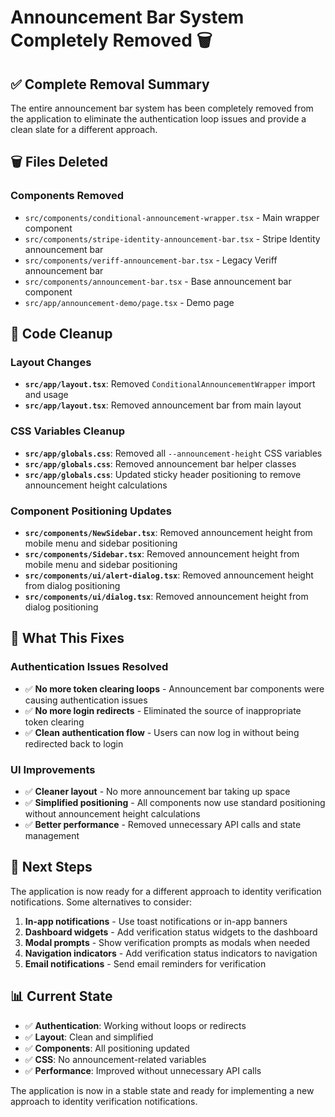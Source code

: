 # Announcement Bar System Completely Removed 🗑️

## ✅ Complete Removal Summary

The entire announcement bar system has been completely removed from the application to eliminate the authentication loop issues and provide a clean slate for a different approach.

## 🗑️ **Files Deleted**

### **Components Removed**
- `src/components/conditional-announcement-wrapper.tsx` - Main wrapper component
- `src/components/stripe-identity-announcement-bar.tsx` - Stripe Identity announcement bar
- `src/components/veriff-announcement-bar.tsx` - Legacy Veriff announcement bar
- `src/components/announcement-bar.tsx` - Base announcement bar component
- `src/app/announcement-demo/page.tsx` - Demo page

## 🧹 **Code Cleanup**

### **Layout Changes**
- **`src/app/layout.tsx`**: Removed `ConditionalAnnouncementWrapper` import and usage
- **`src/app/layout.tsx`**: Removed announcement bar from main layout

### **CSS Variables Cleanup**
- **`src/app/globals.css`**: Removed all `--announcement-height` CSS variables
- **`src/app/globals.css`**: Removed announcement bar helper classes
- **`src/app/globals.css`**: Updated sticky header positioning to remove announcement height calculations

### **Component Positioning Updates**
- **`src/components/NewSidebar.tsx`**: Removed announcement height from mobile menu and sidebar positioning
- **`src/components/Sidebar.tsx`**: Removed announcement height from mobile menu and sidebar positioning
- **`src/components/ui/alert-dialog.tsx`**: Removed announcement height from dialog positioning
- **`src/components/ui/dialog.tsx`**: Removed announcement height from dialog positioning

## 🎯 **What This Fixes**

### **Authentication Issues Resolved**
- ✅ **No more token clearing loops** - Announcement bar components were causing authentication issues
- ✅ **No more login redirects** - Eliminated the source of inappropriate token clearing
- ✅ **Clean authentication flow** - Users can now log in without being redirected back to login

### **UI Improvements**
- ✅ **Cleaner layout** - No more announcement bar taking up space
- ✅ **Simplified positioning** - All components now use standard positioning without announcement height calculations
- ✅ **Better performance** - Removed unnecessary API calls and state management

## 🚀 **Next Steps**

The application is now ready for a different approach to identity verification notifications. Some alternatives to consider:

1. **In-app notifications** - Use toast notifications or in-app banners
2. **Dashboard widgets** - Add verification status widgets to the dashboard
3. **Modal prompts** - Show verification prompts as modals when needed
4. **Navigation indicators** - Add verification status indicators to navigation
5. **Email notifications** - Send email reminders for verification

## 📊 **Current State**

- ✅ **Authentication**: Working without loops or redirects
- ✅ **Layout**: Clean and simplified
- ✅ **Components**: All positioning updated
- ✅ **CSS**: No announcement-related variables
- ✅ **Performance**: Improved without unnecessary API calls

The application is now in a stable state and ready for implementing a new approach to identity verification notifications.
